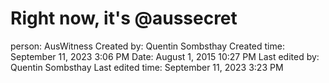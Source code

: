 # Right now, it's @aussecret

person: AusWitness
Created by: Quentin Sombsthay
Created time: September 11, 2023 3:06 PM
Date: August 1, 2015 10:27 PM
Last edited by: Quentin Sombsthay
Last edited time: September 11, 2023 3:23 PM